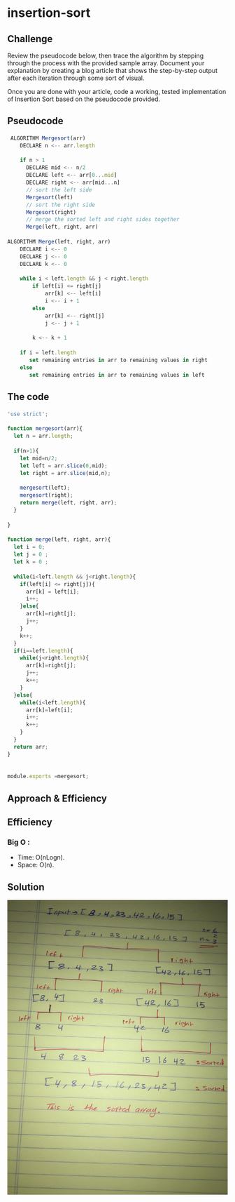 # insertion-sort

## Challenge
Review the pseudocode below, then trace the algorithm by stepping through the process with the provided sample array. Document your explanation by creating a blog article that shows the step-by-step output after each iteration through some sort of visual.

Once you are done with your article, code a working, tested implementation of Insertion Sort based on the pseudocode provided.

## Pseudocode
```javascript
 ALGORITHM Mergesort(arr)
    DECLARE n <-- arr.length
           
    if n > 1
      DECLARE mid <-- n/2
      DECLARE left <-- arr[0...mid]
      DECLARE right <-- arr[mid...n]
      // sort the left side
      Mergesort(left)
      // sort the right side
      Mergesort(right)
      // merge the sorted left and right sides together
      Merge(left, right, arr)

ALGORITHM Merge(left, right, arr)
    DECLARE i <-- 0
    DECLARE j <-- 0
    DECLARE k <-- 0

    while i < left.length && j < right.length
        if left[i] <= right[j]
            arr[k] <-- left[i]
            i <-- i + 1
        else
            arr[k] <-- right[j]
            j <-- j + 1
            
        k <-- k + 1

    if i = left.length
       set remaining entries in arr to remaining values in right
    else
       set remaining entries in arr to remaining values in left
```
## The code 
```javascript
'use strict';

function mergesort(arr){
  let n = arr.length;

  if(n>1){
    let mid=n/2;
    let left = arr.slice(0,mid);
    let right = arr.slice(mid,n);

    mergesort(left);
    mergesort(right);
    return merge(left, right, arr);
  }

} 

function merge(left, right, arr){
  let i = 0;
  let j = 0 ;
  let k = 0 ;

  while(i<left.length && j<right.length){
    if(left[i] <= right[j]){
      arr[k] = left[i];
      i++;
    }else{
      arr[k]=right[j];
      j++;
    }
    k++;
  }
  if(i==left.length){
    while(j<right.length){
      arr[k]=right[j];
      j++;
      k++;
    }
  }else{
    while(i<left.length){
      arr[k]=left[i];
      i++;
      k++;
    }
  }
  return arr;
}
  

module.exports =mergesort;
```

## Approach & Efficiency
## Efficiency
### Big O :
- Time: O(nLogn).
- Space: O(n).

## Solution
![Image](../assets/uuu.jpg)
